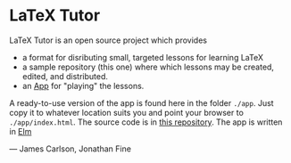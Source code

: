 # LaTeX Tutor

LaTeX Tutor is an open source project which provides 

- a format for disributing small, targeted lessons for learning LaTeX
- a sample repository (this one) where which lessons may be created, edited, 
  and distributed.
- an [App](https://jxxcarlson.github.io/app/latexTutor/index.html) for "playing" the lessons.

A ready-to-use version of the app is found here in the folder `./app`.  Just copy it to whatever location suits you and point your browser to `./app/index.html`.
The source code is in [this repository](https://github.com/jxxcarlson/latex-game-engine). The app is written in [Elm](https://elm-lang.org)


— James Carlson, Jonathan Fine

